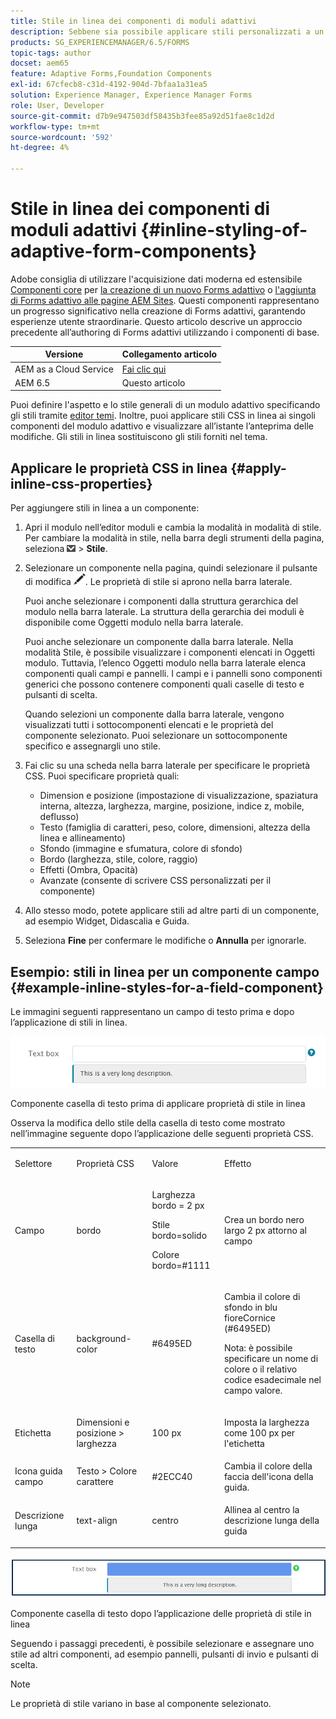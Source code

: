 ```yaml
---
title: Stile in linea dei componenti di moduli adattivi
description: Sebbene sia possibile applicare stili personalizzati a un modulo adattivo, è anche possibile applicare proprietà CSS in linea ai singoli componenti di un modulo adattivo.
products: SG_EXPERIENCEMANAGER/6.5/FORMS
topic-tags: author
docset: aem65
feature: Adaptive Forms,Foundation Components
exl-id: 67cfecb8-c31d-4192-904d-7bfaa1a31ea5
solution: Experience Manager, Experience Manager Forms
role: User, Developer
source-git-commit: d7b9e947503df58435b3fee85a92d51fae8c1d2d
workflow-type: tm+mt
source-wordcount: '592'
ht-degree: 4%

---
```


# Stile in linea dei componenti di moduli adattivi {#inline-styling-of-adaptive-form-components}

<span class="preview"> Adobe consiglia di utilizzare l&#39;acquisizione dati moderna ed estensibile [Componenti core](https://experienceleague.adobe.com/docs/experience-manager-core-components/using/adaptive-forms/introduction.html?lang=it) per [la creazione di un nuovo Forms adattivo](/help/forms/using/create-an-adaptive-form-core-components.md) o [l&#39;aggiunta di Forms adattivo alle pagine AEM Sites](/help/forms/using/create-or-add-an-adaptive-form-to-aem-sites-page.md). Questi componenti rappresentano un progresso significativo nella creazione di Forms adattivi, garantendo esperienze utente straordinarie. Questo articolo descrive un approccio precedente all’authoring di Forms adattivi utilizzando i componenti di base. </span>

| Versione | Collegamento articolo |
| -------- | ---------------------------- |
| AEM as a Cloud Service | [Fai clic qui](https://experienceleague.adobe.com/docs/experience-manager-cloud-service/content/forms/adaptive-forms-authoring/authoring-adaptive-forms-foundation-components/configure-layout-of-an-adaptive-form/inline-style-adaptive-forms.html?lang=it) |
| AEM 6.5 | Questo articolo |

Puoi definire l&#39;aspetto e lo stile generali di un modulo adattivo specificando gli stili tramite [editor temi](../../forms/using/themes.md). Inoltre, puoi applicare stili CSS in linea ai singoli componenti del modulo adattivo e visualizzare all’istante l’anteprima delle modifiche. Gli stili in linea sostituiscono gli stili forniti nel tema.

## Applicare le proprietà CSS in linea {#apply-inline-css-properties}

Per aggiungere stili in linea a un componente:

1. Apri il modulo nell’editor moduli e cambia la modalità in modalità di stile. Per cambiare la modalità in stile, nella barra degli strumenti della pagina, seleziona ![elenco a discesa dell&#39;area di lavoro](assets/canvas-drop-down.png) > **Stile**.
1. Selezionare un componente nella pagina, quindi selezionare il pulsante di modifica ![edit-button](assets/edit-button.png). Le proprietà di stile si aprono nella barra laterale.

   Puoi anche selezionare i componenti dalla struttura gerarchica del modulo nella barra laterale. La struttura della gerarchia dei moduli è disponibile come Oggetti modulo nella barra laterale.

   Puoi anche selezionare un componente dalla barra laterale. Nella modalità Stile, è possibile visualizzare i componenti elencati in Oggetti modulo. Tuttavia, l’elenco Oggetti modulo nella barra laterale elenca componenti quali campi e pannelli. I campi e i pannelli sono componenti generici che possono contenere componenti quali caselle di testo e pulsanti di scelta.

   Quando selezioni un componente dalla barra laterale, vengono visualizzati tutti i sottocomponenti elencati e le proprietà del componente selezionato. Puoi selezionare un sottocomponente specifico e assegnargli uno stile.

1. Fai clic su una scheda nella barra laterale per specificare le proprietà CSS. Puoi specificare proprietà quali:

   * Dimension e posizione (impostazione di visualizzazione, spaziatura interna, altezza, larghezza, margine, posizione, indice z, mobile, deflusso)
   * Testo (famiglia di caratteri, peso, colore, dimensioni, altezza della linea e allineamento)
   * Sfondo (immagine e sfumatura, colore di sfondo)
   * Bordo (larghezza, stile, colore, raggio)
   * Effetti (Ombra, Opacità)
   * Avanzate (consente di scrivere CSS personalizzati per il componente)

1. Allo stesso modo, potete applicare stili ad altre parti di un componente, ad esempio Widget, Didascalia e Guida.
1. Seleziona **Fine** per confermare le modifiche o **Annulla** per ignorarle.

## Esempio: stili in linea per un componente campo {#example-inline-styles-for-a-field-component}

Le immagini seguenti rappresentano un campo di testo prima e dopo l’applicazione di stili in linea.

![Componente casella di testo prima dell&#39;applicazione dello stile in linea](assets/no-style.png)

Componente casella di testo prima di applicare proprietà di stile in linea

Osserva la modifica dello stile della casella di testo come mostrato nell’immagine seguente dopo l’applicazione delle seguenti proprietà CSS.

<table>
 <tbody>
  <tr>
   <td><p>Selettore</p> </td>
   <td><p>Proprietà CSS</p> </td>
   <td><p>Valore</p> </td>
   <td><p>Effetto</p> </td>
  </tr>
  <tr>
   <td><p>Campo</p> </td>
   <td><p>bordo</p> </td>
   <td><p>Larghezza bordo = 2 px</p> <p>Stile bordo=solido</p> <p>Colore bordo=#1111</p> </td>
   <td><p>Crea un bordo nero largo 2 px attorno al campo</p> </td>
  </tr>
  <tr>
   <td><p>Casella di testo</p> </td>
   <td><p>background-color</p> </td>
   <td><p>#6495ED</p> </td>
   <td><p>Cambia il colore di sfondo in blu fioreCornice (#6495ED)</p> <p>Nota: è possibile specificare un nome di colore o il relativo codice esadecimale nel campo valore.</p> </td>
  </tr>
  <tr>
   <td><p>Etichetta</p> </td>
   <td><p>Dimensioni e posizione &gt; larghezza</p> </td>
   <td><p>100 px</p> </td>
   <td><p>Imposta la larghezza come 100 px per l'etichetta</p> </td>
  </tr>
  <tr>
   <td>Icona guida campo</td>
   <td>Testo &gt; Colore carattere</td>
   <td>#2ECC40</td>
   <td>Cambia il colore della faccia dell'icona della guida.</td>
  </tr>
  <tr>
   <td><p>Descrizione lunga</p> </td>
   <td><p>text-align</p> </td>
   <td><p>centro</p> </td>
   <td><p>Allinea al centro la descrizione lunga della guida</p> </td>
  </tr>
 </tbody>
</table>

![Stile casella di testo dopo l&#39;applicazione dello stile in linea](assets/applied-style.png)

Componente casella di testo dopo l’applicazione delle proprietà di stile in linea

Seguendo i passaggi precedenti, è possibile selezionare e assegnare uno stile ad altri componenti, ad esempio pannelli, pulsanti di invio e pulsanti di scelta.

>[!NOTE]
>
>Le proprietà di stile variano in base al componente selezionato.
